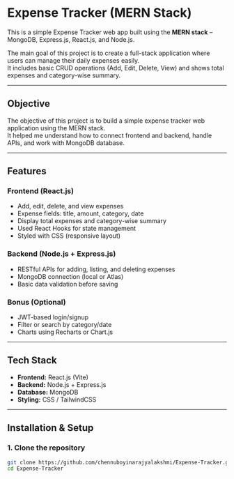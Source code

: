 # Expense Tracker (MERN Stack)

This is a simple Expense Tracker web app built using the **MERN stack** – MongoDB, Express.js, React.js, and Node.js.

The main goal of this project is to create a full-stack application where users can manage their daily expenses easily.  
It includes basic CRUD operations (Add, Edit, Delete, View) and shows total expenses and category-wise summary.

---

##  Objective
The objective of this project is to build a simple expense tracker web application using the MERN stack.  
It helped me understand how to connect frontend and backend, handle APIs, and work with MongoDB database.

---

## Features

### Frontend (React.js)
- Add, edit, delete, and view expenses  
- Expense fields: title, amount, category, date  
- Display total expenses and category-wise summary  
- Used React Hooks for state management  
- Styled with CSS (responsive layout)

### Backend (Node.js + Express.js)
- RESTful APIs for adding, listing, and deleting expenses  
- MongoDB connection (local or Atlas)  
- Basic data validation before saving

### Bonus (Optional)
- JWT-based login/signup  
- Filter or search by category/date  
- Charts using Recharts or Chart.js

---

##  Tech Stack
- **Frontend:** React.js (Vite)  
- **Backend:** Node.js + Express.js  
- **Database:** MongoDB  
- **Styling:** CSS / TailwindCSS  

---

## Installation & Setup

### 1. Clone the repository
```bash
git clone https://github.com/chennuboyinarajyalakshmi/Expense-Tracker.git
cd Expense-Tracker
